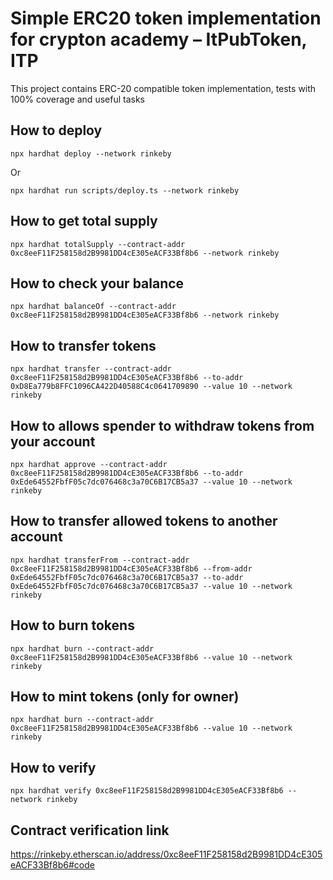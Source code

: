 # Simple ERC20 token implementation for crypton academy – ItPubToken, ITP

This project contains ERC-20 compatible token implementation, tests with 100% coverage and useful tasks


## How to deploy


```shell
npx hardhat deploy --network rinkeby
```

Or

```shell
npx hardhat run scripts/deploy.ts --network rinkeby
```

## How to get total supply


```shell
npx hardhat totalSupply --contract-addr 0xc8eeF11F258158d2B9981DD4cE305eACF33Bf8b6 --network rinkeby
```


## How to check your balance


```shell
npx hardhat balanceOf --contract-addr 0xc8eeF11F258158d2B9981DD4cE305eACF33Bf8b6 --network rinkeby
```


## How to transfer tokens


```shell
npx hardhat transfer --contract-addr 0xc8eeF11F258158d2B9981DD4cE305eACF33Bf8b6 --to-addr 0xD8Ea779b8FFC1096CA422D40588C4c0641709890 --value 10 --network rinkeby
```

## How to allows spender to withdraw tokens from your account 


```shell
npx hardhat approve --contract-addr 0xc8eeF11F258158d2B9981DD4cE305eACF33Bf8b6 --to-addr 0xEde64552FbfF05c7dc076468c3a70C6B17CB5a37 --value 10 --network rinkeby
```

## How to transfer allowed tokens to another account 


```shell
npx hardhat transferFrom --contract-addr 0xc8eeF11F258158d2B9981DD4cE305eACF33Bf8b6 --from-addr 0xEde64552FbfF05c7dc076468c3a70C6B17CB5a37 --to-addr 0xEde64552FbfF05c7dc076468c3a70C6B17CB5a37 --value 10 --network rinkeby
```


## How to burn tokens


```shell
npx hardhat burn --contract-addr 0xc8eeF11F258158d2B9981DD4cE305eACF33Bf8b6 --value 10 --network rinkeby
```

## How to mint tokens (only for owner)


```shell
npx hardhat burn --contract-addr 0xc8eeF11F258158d2B9981DD4cE305eACF33Bf8b6 --value 10 --network rinkeby
```


## How to verify

```shell
npx hardhat verify 0xc8eeF11F258158d2B9981DD4cE305eACF33Bf8b6 --network rinkeby
```


## Contract verification link
https://rinkeby.etherscan.io/address/0xc8eeF11F258158d2B9981DD4cE305eACF33Bf8b6#code